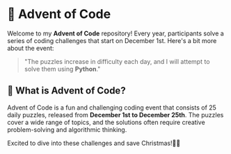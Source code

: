 # 🎄 Advent of Code

Welcome to my **Advent of Code** repository! Every year, participants solve a series of coding challenges that start on December 1st. Here's a bit more about the event:

> "The puzzles increase in difficulty each day, and I will attempt to solve them using **Python**."

## 🧩 What is Advent of Code?

Advent of Code is a fun and challenging coding event that consists of 25 daily puzzles, released from **December 1st to December 25th**. The puzzles cover a wide range of topics, and the solutions often require creative problem-solving and algorithmic thinking.


Excited to dive into these challenges and save Christmas!🚀✨